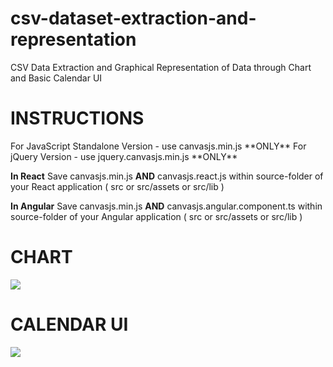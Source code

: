 # csv-dataset-extraction-and-representation
CSV Data Extraction and Graphical Representation of Data through Chart and Basic Calendar UI

<h1>INSTRUCTIONS</h1>
For JavaScript Standalone Version - use canvasjs.min.js **ONLY**
For jQuery Version - use jquery.canvasjs.min.js **ONLY**

<b>In React</b>
    Save canvasjs.min.js **AND** canvasjs.react.js within source-folder of your React application ( src or src/assets or src/lib )

<b>In Angular</b>
    Save canvasjs.min.js **AND** canvasjs.angular.component.ts within source-folder of your Angular application ( src or src/assets or src/lib )

<h1>CHART</h1>
<img src="https://user-images.githubusercontent.com/78209972/195728329-002cb4ee-8c6f-40c3-a743-198d982faf5a.png" >


<h1>CALENDAR UI</h1>
<img src="https://user-images.githubusercontent.com/78209972/195728627-cedd89ca-b34c-4c4c-b0c3-41b9060b99c5.png" >

